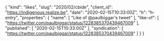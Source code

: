 {
  "kind": "likes",
  "slug": "2020/02/cbide",
  "client_id": "https://indigenous.realize.be",
  "date": "2020-02-15T10:33:00Z",
  "h": "h-entry",
  "properties": {
    "name": [
      "Like of @paulbiggar's tweet"
    ],
    "like-of": [
      "https://twitter.com/paulbiggar/status/1228385370439467009"
    ],
    "published": [
      "2020-02-15T10:33:00Z"
    ],
    "syndication": [
      "https://twitter.com/paulbiggar/status/1228385370439467009"
    ]
  }
}
